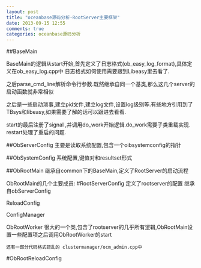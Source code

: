 ```yaml
---
layout: post
title: "oceanbase源码分析-RootServer主要框架"
date: 2013-09-15 12:55
comments: true
categories: oceanbase源码分析
---
```


##BaseMain

BaseMain的逻辑从start开始,首先定义了日志格式(ob_easy_log_format),具体定义在ob_easy_log.cpp中
日志格式如何使用需要跟到Libeasy里去看了.

之后parse_cmd_line解析命令行参数.既然继承自同一个基类,那么这几个server的启动函数就非常相似

之后是一些启动琐事,建立pid文件,建立log文件,设置log级别等.有些地方引用到了TBsys和libeasy,如果需要了解的话可以跟进去看看.

start的最后注册了signal ,并调用do_work开始逻辑.do_work需要子类重载实现.
restart处理了重启的问题. 

##ObServerConfig
	主要是读取系统配置,包含一个oibsystemconfig的指针

##ObSystemConfig
	系统配置,键值对和resultset形式


##ObRootMain
继承自common下的BaseMain,定义了RootServer的启动流程

ObRootMain的几个主要成员:
#RootServerConfig 
	定义了rootserver的配置
		继承自obServerConfig

ReloadConfig 
	
ConfigManager
	
ObRootWorker
	很大的一个类,包含了rootserver的几乎所有逻辑,ObRootMain设置一些配置项之后调用ObRootWorker的start



	还有一部分代码格式错乱的 clustermanager/ocm_admin.cpp中



#ObRootReloadConfig




